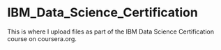 # IBM_Data_Science_Certification
This is where I upload files as part of the IBM Data Science Certification course on coursera.org.
